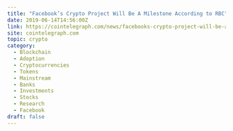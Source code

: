 ```yaml
---
title: "Facebook’s Crypto Project Will Be A Milestone According to RBC"
date: 2019-06-14T14:56:00Z
link: https://cointelegraph.com/news/facebooks-crypto-project-will-be-a-milestone-according-to-rbc?utm_medium=RSS&utm_source=hune
site: cointelegraph.com
topic: crypto
category:
  - Blockchain
  - Adoption
  - Cryptocurrencies
  - Tokens
  - Mainstream
  - Banks
  - Investments
  - Stocks
  - Research
  - Facebook
draft: false
---
```

